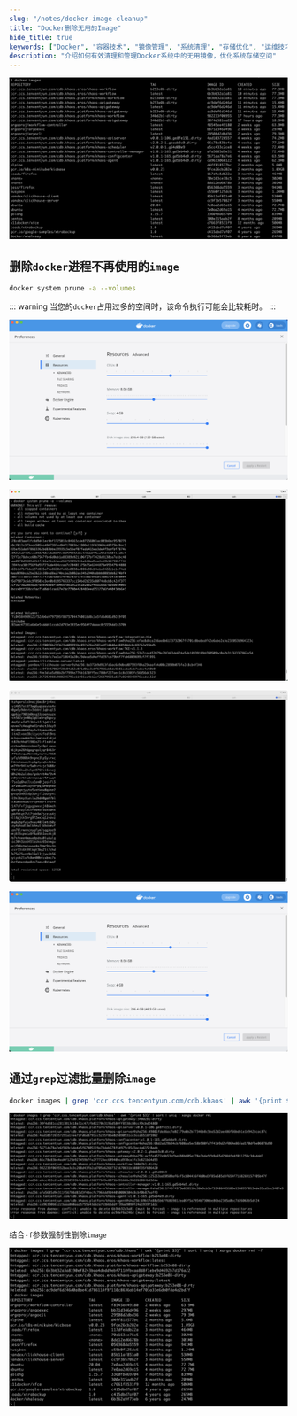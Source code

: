 ```yaml
---
slug: "/notes/docker-image-cleanup"
title: "Docker删除无用的Image"
hide_title: true
keywords: ["Docker", "容器技术", "镜像管理", "系统清理", "存储优化", "运维技巧"]
description: "介绍如何有效清理和管理Docker系统中的无用镜像，优化系统存储空间"
---
```


![](/attachments/image2021-8-24_11-18-6.png)

## 删除`docker`进程不再使用的`image`

```bash
docker system prune -a --volumes
```

::: warning
当您的`docker`占用过多的空间时，该命令执行可能会比较耗时。
:::

![](/attachments/image2022-4-20_17-46-45.png)

![](/attachments/image2022-4-20_17-55-56.png)

![](/attachments/image2022-4-20_17-56-9.png)

![](/attachments/image2022-4-20_17-56-30.png)

## 通过`grep`过滤批量删除`image`

```bash
docker images | grep 'ccr.ccs.tencentyun.com/cdb.khaos' | awk '{print $3}' | sort | uniq | xargs docker rmi
```

![](/attachments/image2021-8-24_11-19-10.png)

结合`-f`参数强制性删除`image`

![](/attachments/image2021-8-24_11-23-40.png)

